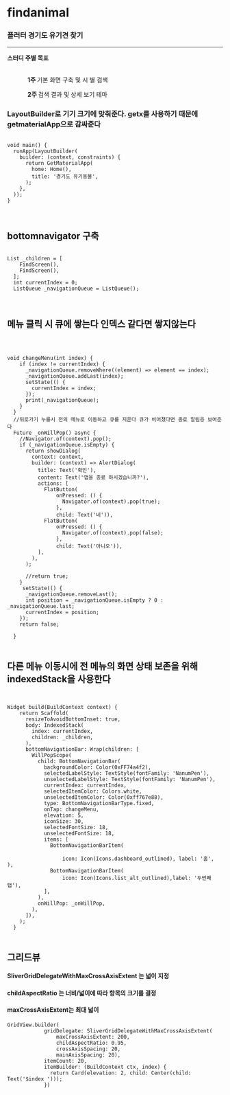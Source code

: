 # findanimal

<h3> 플러터 경기도 유기견 찾기 </h3>
<hr>
<strong>스터디 주별 목표 </strong>
<br><br>
<ul style="list-style:none;">
  <ol><strong>1주 </strong>기본 화면 구축 및 시 별 검색</ol>
  <ol><strong>2주 </strong>검색 결과 및 상세 보기  테마 </ol>
</ul>


### LayoutBuilder로 기기 크기에 맞춰준다. getx를 사용하기 때문에 getmaterialApp으로 감싸준다
  
<pre>
<code>
void main() {
  runApp(LayoutBuilder(
    builder: (context, constraints) {
      return GetMaterialApp(
        home: Home(),
        title: '경기도 유기동물',
      );
    },
  ));
}

</code>
</pre>
  
 ## bottomnavigator 구축
<pre>
<code>
List<Widget> _children = [
    FindScreen(),
    FindScreen(),
  ];
  int currentIndex = 0;
  ListQueue<int> _navigationQueue = ListQueue();

</code>
</pre>


## 메뉴 클릭 시 큐에 쌓는다 인덱스 같다면 쌓지않는다
<pre>
<code>


void changeMenu(int index) {
    if (index != currentIndex) {
      _navigationQueue.removeWhere((element) => element == index);
      _navigationQueue.addLast(index);
      setState(() {
        currentIndex = index;
      });
      print(_navigationQueue);
    }
  }
  //뒤로가기 누를시 전의 메뉴로 이동하고 큐를 지운다 큐가 비어졌다면 종료 알림응 보여준다
  Future<bool> _onWillPop() async {
    //Navigator.of(context).pop();
    if (_navigationQueue.isEmpty) {
      return showDialog(
        context: context,
        builder: (context) => AlertDialog(
          title: Text('확인'),
          content: Text('앱을 종료 하시겠습니까?'),
          actions: [
            FlatButton(
                onPressed: () {
                  Navigator.of(context).pop(true);
                },
                child: Text('네')),
            FlatButton(
                onPressed: () {
                  Navigator.of(context).pop(false);
                },
                child: Text('아니오')),
          ],
        ),
      );

      //return true;
    }
     setState(() {
      _navigationQueue.removeLast();
      int position = _navigationQueue.isEmpty ? 0 : _navigationQueue.last;
      currentIndex = position;
    });
    return false;

  }
</code>
</pre>


## 다른 메뉴 이동시에 전 메뉴의 화면 상태 보존을 위해 indexedStack을 사용한다 

<pre>
<code>

Widget build(BuildContext context) {
    return Scaffold(
      resizeToAvoidBottomInset: true,
      body: IndexedStack(
        index: currentIndex,
        children: _children,
      ),
      bottomNavigationBar: Wrap(children: [
        WillPopScope(
          child: BottomNavigationBar(
            backgroundColor: Color(0xFF74a4f2),
            selectedLabelStyle: TextStyle(fontFamily: 'NanumPen'),
            unselectedLabelStyle: TextStyle(fontFamily: 'NanumPen'),
            currentIndex: currentIndex,
            selectedItemColor: Colors.white,
            unselectedItemColor: Color(0xff767e88),
            type: BottomNavigationBarType.fixed,
            onTap: changeMenu,
            elevation: 5,
            iconSize: 30,
            selectedFontSize: 18,
            unselectedFontSize: 18,
            items: [
              BottomNavigationBarItem(

                  icon: Icon(Icons.dashboard_outlined), label: '홈', ),
              BottomNavigationBarItem(
                  icon: Icon(Icons.list_alt_outlined),label: '두번째 탭'),
            ],
          ),
          onWillPop: _onWillPop,
        ),
      ]),
    );
  }
</code>
</pre>

## 그리드뷰

#### SliverGridDelegateWithMaxCrossAxisExtent 는 넓이 지정
#### childAspectRatio 는 너비/넓이에 따라 항목의 크기를 결정
#### maxCrossAxisExtent는 최대 넓이

```
GridView.builder(
            gridDelegate: SliverGridDelegateWithMaxCrossAxisExtent(
                maxCrossAxisExtent: 200,
                childAspectRatio: 0.95,
                crossAxisSpacing: 20,
                mainAxisSpacing: 20),
            itemCount: 20,
            itemBuilder: (BuildContext ctx, index) {
              return Card(elevation: 2, child: Center(child: Text('$index ')));
            })
```


